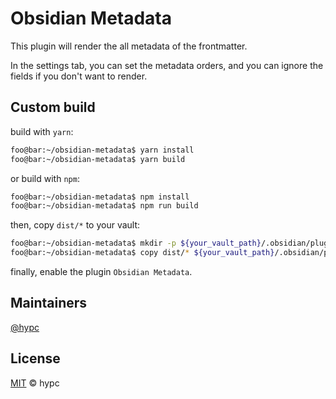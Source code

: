 # Obsidian Metadata

This plugin will render the all metadata of the frontmatter.

In the settings tab, you can set the metadata orders,
and you can ignore the fields if you don't want to render.

## Custom build

build with `yarn`:

```bash
foo@bar:~/obsidian-metadata$ yarn install
foo@bar:~/obsidian-metadata$ yarn build
```

or build with `npm`:

```bash
foo@bar:~/obsidian-metadata$ npm install
foo@bar:~/obsidian-metadata$ npm run build
```

then, copy `dist/*` to your vault:

```bash
foo@bar:~/obsidian-metadata$ mkdir -p ${your_vault_path}/.obsidian/plugins/obsidian-metadata/
foo@bar:~/obsidian-metadata$ copy dist/* ${your_vault_path}/.obsidian/plugins/obsidian-metadata/
```

finally, enable the plugin `Obsidian Metadata`.

## Maintainers

[@hypc](https://github.com/hypc)

## License

[MIT](https://github.com/hypc/obsidian-metadata/blob/master/LICENSE) © hypc
